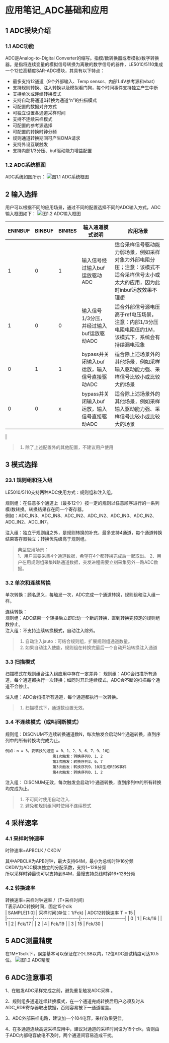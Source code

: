 # 应用笔记_ADC基础和应用

## 1 ADC模块介绍
### 1.1 ADC功能
ADC是Analog-to-Digital Converter的缩写。指模/数转换器或者模拟/数字转换器。是指将连续变量的模拟信号转换为离散的数字信号的器件，LE5010/5110集成一个12位高精度SAR-ADC模块，其具有以下特点：
+ 最多支持12通道（9个外部输入、Temp sensor、内部1.4V参考源和vbat）
+ 支持规则转换、注入转换以及模拟看门狗，每个时间事件支持独立产生中断
+ 支持单次或连续转换模式
+ 支持自动将通道0转换为通道“n”的扫描模式
+ 可配置的数据对齐方式
+ 可独立设置各通道采样时间
+ 支持不连续采样模式
+ 可配置的参考源选择
+ 可配置的转换时钟分频
+ 规则通道转换期间可产生DMA请求
+ 支持外设互联触发
+ 支持内部1/3分压、buf驱动能力增益配置

### 1.2 ADC系统框图
ADC系统如图所示：
![图1.1 ADC系统框图](pic-adc/ADCBlockDiagram.jpg)

## 2 输入选择

用户可以根据不同的应用场景，通过不同的配置选择不同的ADC输入方式，ADC输入框图如下：
![图1.2 ADC输入框图](pic-adc/ADCInputDiagram.jpg)

| ENINBUF | BINBUF | BINRES |  输入通道模式说明               | 应用场景 |
|---------|--------|--------|--------------------------------|----------|
| 1       |   0    |   1    |  输入信号经过输入buf运放驱动ADC  |适合采样信号驱动能力弱场景，例如采样对象为外部电阻分压；注意：该模式不适合采样信号太小或太大的应用，因为此时inbuf运放效果不理想 |
| 1       |   0    |   0    |  输入信号1/3分压，并经过输入buf运放驱动ADC  | 适合外部信号源电压高于ref电压场景，注意：内部1/3分压电阻电阻值约1M，该模式下，系统会有持续漏电现象 |
| 0       |   1    |   1    |  bypass并关闭输入buf运放，输入信号直接驱动ADC  | 适合除上述场景外的其他场景，例如采样输入驱动能力强、采样信号比较小或比较大的场景 |
| 0       |   0    |   x    |   bypass并关闭输入buf运放，输入信号直接驱动ADC  | 适合除上述场景外的其他场景，例如采样输入驱动能力强、采样信号比较小或比较大的场景 |  | 适合在对ADC进行增益和偏置校准时使用
 |
> 1. 除了上述配置外的其他配置，不建议用户使用

## 3 模式选择
### 23.1 规则组和注入组

LE5010/5110支持两种ADC使用方式：规则组和注入组。  

规则组：在任意多个通道上（最多12个）按一定的规则以任意顺序进行的一系列模/数转换。转换结果存在同一个寄存器。  
例如：ADC_IN3、ADC_IN8、ADC_IN2、ADC_IN2、ADC_IN0、ADC_IN2、ADC_IN2、ADC_IN7。  

注入组：独立于规则组之外，是规则转换的补充，最多支持4通道，每个通道转换结果寄存器独立；转换优先级高于规则组。
> 典型应用场景：  
1、用户需要采集4个通道数据，希望在4个都转换完成后一起取出。 
2、用户在用规则组采集N路通道数据，突发进程需要立刻采集另外一路ADC数据。  

### 3.2 单次和连续转换

单次转换：顾名思义，每触发一次，ADC完成一个通道转换，规则组和注入组一样。  

连续转换：  
规则组：ADC结束一个转换后立即启动一个新的转换，直到转换完预定的规则组数停止。  
注入组：不支持连续转换模式，自动注入除外。
> 1. 自动注入jauto：可结合规则组，扩展规则组通道数量。  
> 2. 如果自动注入使能，规则组在转换完最后一个自动开始转换注入通道
### 3.3 扫描模式
扫描模式在规则组合注入组应用中存在一定差异：
规则组：ADC会扫描所有通道，每个通道都执行一次转换；如同时开启连续模式，ADC会不断的扫描每个通道不会停止。

注入组：ADC会扫描所有通道，每个通道都执行一次转换。
> 1. 扫描模式下，通道数设置无效。
### 3.4 不连续模式（或叫间断模式）

规则组：DISCNUM不连续转换通道数N，每次触发会启动N个通道转换，直到序列中的所有转换均完成为止。

	例如：n = 3，要转换的通道 = 0、1、2、3、6、7、9、10
                         第1次触发：转换序列0、1、2
                         第2次触发：转换序列3、6、7
                         第3次触发：转换序列9、10并生成REOS事件
                         第4次触发：转换序列0、1、2
注入组： DISCNUM无效，每次触发会启动1个通道转换，直到序列中的所有转换均完成为止。
> 1. 不可同时使用自动注入. 
> 2. 避免和规则组同时使用不连续模式

## 4 采样速率

### 4.1 采样时钟速率
时钟速率=APBCLK / CKDIV

其中APBCLK为APB时钟，最大支持64M，最小为总线时钟16分频  
CKDIV为ADC模块独立的分配系数，支持1~128分频  
所以采样时钟最快可以支持到64M，最慢支持总线时钟16*128分频  
### 4.2 转换速率
转换速率=采样时钟速率 /（T+采样时间）  
T表示ADC转换时间，固定15个clk     
| SAMPLE[1:0] | 采样时间(单位：1/Fck) | ADC12转换速率 T = 15 |  
|-------------|----------------------|----------------------|
|     0       |         1            |       Fck/16         |
|     1       |         2            |       Fck/17         |
|     2       |         4            |       Fck/19         |
|     3       |         15           |       Fck/30         |

## 5 ADC测量精度
在1M+15clk下，误差基本可以保证在2个LSB以内，12位ADC测试精度可达10.5位。
![图1.2 ADC精度](pic-adc/ADC-accuracy.jpg)

## 6 ADC注意事项
1、在触发ADC采样完成之前，避免重复触发ADC采样 。 

2、规则组多通道连续转换模式，在一个通道完成转换后用户必须及时从ADC_RDR寄存器取出数据，否则容易被下一通道覆盖。

3、ADC外部采样电路，建议加一个104电容，采样效果更佳。

4、在多通道连续高速采样应用中，建议对通道的采样时间设为15个clk，否则由于ADC内部电容放电不及时，两个通道间容易造成干扰。
